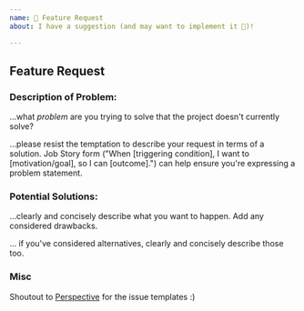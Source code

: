 ```yaml
---
name: 🚀 Feature Request
about: I have a suggestion (and may want to implement it 🙂)!

---
```


## Feature Request

### Description of Problem:
...what *problem* are you trying to solve that the project doesn't currently solve?

...please resist the temptation to describe your request in terms of a solution.  Job Story form ("When [triggering condition], I want to [motivation/goal], so I can [outcome].") can help ensure you're expressing a problem statement.

### Potential Solutions:
...clearly and concisely describe what you want to happen. Add any considered drawbacks.

... if you've considered alternatives, clearly and concisely describe those too.

### Misc
Shoutout to [Perspective](https://github.com/finos/perspective) for the issue templates :)